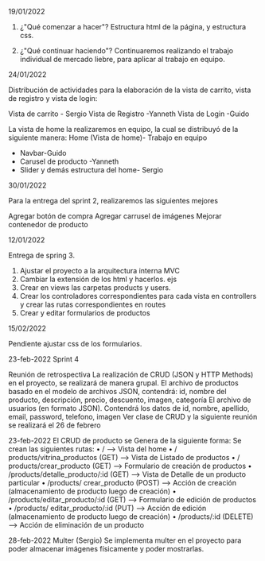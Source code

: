 19/01/2022

1.	¿"Qué comenzar a hacer"?
Estructura html de la página, y estructura css.

2.	¿"Qué continuar haciendo"?
Continuaremos realizando el trabajo individual de mercado liebre, para aplicar al trabajo en equipo.


24/01/2022

Distribución de actividades para la elaboración de la vista de carrito, vista de registro y vista de login:

Vista de carrito - Sergio 
Vista de Registro -Yanneth
Vista de Login -Guido

La vista de home la realizaremos en equipo, la cual se distribuyó de la siguiente manera:
Home (Vista de home)- Trabajo en equipo
-	Navbar-Guido
-	Carusel de producto -Yanneth
-	Slider y demás estructura del home- Sergio


30/01/2022

Para la entrega del sprint 2, realizaremos las siguientes mejores

Agregar botón de compra
Agregar carrusel de imágenes
Mejorar contenedor de producto


12/01/2022

Entrega de spring 3. 

1.	Ajustar el proyecto a la arquitectura interna MVC
2.	Cambiar la extensión de los html y hacerlos. ejs
3.	Crear en views las carpetas products y users.
4.	Crear los controladores correspondientes para cada vista en controllers y crear las rutas correspondientes en routes
5.	Crear y editar formularios de productos 

15/02/2022

Pendiente ajustar css de los formularios.

23-feb-2022
Sprint 4

Reunión de retrospectiva
La realización de CRUD (JSON y HTTP Methods) en el proyecto, se realizará de manera grupal.
El archivo de productos basado en el modelo de archivos JSON, contendrá: id, nombre del producto, descripción, precio, descuento, imagen, categoría
El archivo de usuarios (en formato JSON). Contendrá los datos de id, nombre, apellido, email, password, telefono, imagen
Ver clase de CRUD y la siguiente reunión se realizará el 26 de febrero

23-feb-2022
El CRUD de producto se Genera de la siguiente forma:
Se crean las siguientes rutas:
•	/ —> Vista del home
•	/ products/vitrina_productos (GET) —> Vista de Listado de productos
•	/ products/crear_producto (GET) —> Formulario de creación de productos
•	/products/detalle_producto/:id (GET) —> Vista de Detalle de un producto particular
•	/products/ crear_producto (POST) —> Acción de creación (almacenamiento de producto luego de creación)
•	/products/editar_producto/:id (GET) —> Formulario de edición de productos
•	/products/ editar_producto/:id (PUT) —> Acción de edición (almacenamiento de producto luego de creación)
•	/products/:id (DELETE) —> Acción de eliminación de un producto

28-feb-2022
Multer (Sergio)
Se implementa multer en el proyecto para poder almacenar imágenes físicamente y poder mostrarlas.